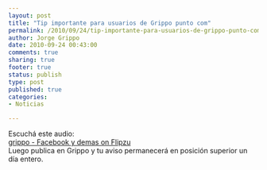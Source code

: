 ```yaml
--- 
layout: post
title: "Tip importante para usuarios de Grippo punto com"
permalink: /2010/09/24/tip-importante-para-usuarios-de-grippo-punto-com/index.html
author: Jorge Grippo
date: 2010-09-24 00:43:00
comments: true
sharing: true
footer: true
status: publish
type: post
published: true
categories: 
- Noticias

---
```

<!-- 145 -->
<div>Escuchá este audio:</div><div>
</div><a href="https://flipzu.com/grippo/2170">grippo - Facebook y demas on Flipzu</a><div>
</div><div>Luego publica en Grippo y tu aviso permanecerá en posición superior un día entero.</div><div>
</div>

